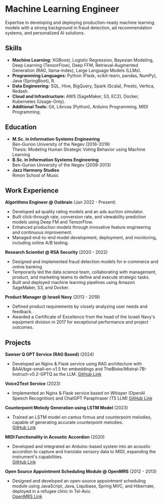 # Machine Learning Engineer

 Expertise in developing and deploying production-ready machine learning models with a strong background in fraud detection, ad recommendation systems, and personalized AI solutions.

## Skills
- **Machine Learning:** XGBoost, Logistic Regression, Bayesian Modeling, Deep Learning (TensorFlow), Deep FFM, Retrieval-Augmented Generation (RAG, llama-index), Large Language Models (LLMs).
- **Programming Languages:** Python (Flask, scikit-learn, pandas, NumPy), Java (SpringBoot), R.
- **Data Engineering:** SQL, Hive, BigQuery, Spark (Scala), Presto, Vertica, Redash.
- **Cloud and Infrastructure:** AWS (SageMaker, S3, EC2), Docker, Kubernetes (Usage-Only).
- **Additional Tools:** Git, Librosa (Python), Arduino Programming, MIDI Programming.

## Education
- **M.Sc. in Information Systems Engineering**  
  Ben-Gurion University of the Negev (2016-2019)  
  Thesis: Modeling Human Strategic Voting Behavior using Machine Learning
- **B.Sc. in Information Systems Engineering**  
  Ben-Gurion University of the Negev (2009-2013)
- **Jazz Harmony Studies**  
  Rimon School of Music

## Work Experience
**Algorithms Engineer @ Outbrain** (Jan 2022 - Present)
- Developed ad quality rating models and an ads auction simulator.
- Built click-through rate, conversion rate, and viewability prediction models using Deep FM and TensorFlow.
- Enhanced production models through innovative feature engineering and continuous improvement.
- Managed end-to-end model development, deployment, and monitoring, including online A/B testing.

**Research Scientist @ RSA Security** (2020 - 2022)
- Designed and implemented fraud detection models for e-commerce and online banking.
- Temporarily led the data science team, collaborating with management, product, and marketing teams to define and execute strategic tasks.
- Built and deployed machine learning pipelines using Amazon SageMaker, S3, and Docker.

**Product Manager @ Israeli Navy** (2013 - 2019)
- Defined product requirements by closely analyzing user needs and feedback.
- Awarded a Certificate of Excellence from the head of the Israeli Navy's equipment division in 2017 for exceptional performance and project outcomes.

## Projects
**Sawser Q GPT Service (RAG Based)** (2024)  
- Developed an Nginx & Flask service using RAG architecture with BAAI/bge-small-en-v1.5 for embeddings and TheBloke/Mistral-7B-Instruct-v0.2-GPTQ as the LLM. 
  [GitHub Link](https://github.com/AdamLauz/sawserQGPT)

**Voice2Text Service** (2023)  
- Implemented an Nginx & Flask service based on Whisper (OpenAI Speech Recognition) and ChatGPT Paraphraser (T5 LLM)
  [GitHub Link](https://github.com/AdamLauz/voice2text-service)

**Counterpoint Melody Generation using LSTM Model** (2023)  
- Trained an LSTM model on cantus firmus and counterpoint melodies, capable of generating accurate counterpoint melodies.  
  [GitHub Link](https://github.com/AdamLauz/counterpoint-generator-lstm)

**MIDI Functionality in Acoustic Accordion** (2020)  
- Developed and integrated an Arduino-based system into an acoustic accordion to capture and translate sensory data to MIDI, expanding the instrument's capabilities.  
  [GitHub Link](https://github.com/AdamLauz/midi-accordion-arduino)

**Open Source Appointment Scheduling Module @ OpenMRS** (2012 - 2013)  
- Designed and developed an open-source appointment scheduling module using JavaScript, Java, Liquibase, Spring MVC, and Hibernate, deployed in a refugee clinic in Tel-Aviv.  
  [OpenMRS Link](https://wiki.openmrs.org/display/docs/appointment+scheduling+module)
